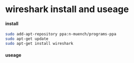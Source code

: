 # wireshark install and useage

#### install

```bash
sudo add-apt-repository ppa:n-muench/programs-ppa
sudo apt-get update
sudo apt-get install wireshark
```

#### useage


